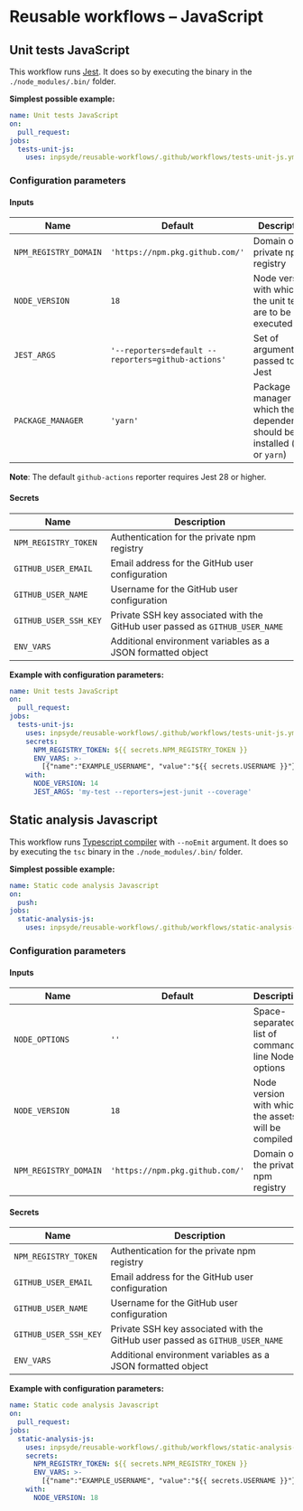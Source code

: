 <!-- markdownlint-disable MD024 -->

# Reusable workflows – JavaScript

## Unit tests JavaScript

This workflow runs [Jest](https://jestjs.io/). It does so by executing the binary in the
`./node_modules/.bin/` folder.

**Simplest possible example:**

```yml
name: Unit tests JavaScript
on:
  pull_request:
jobs:
  tests-unit-js:
    uses: inpsyde/reusable-workflows/.github/workflows/tests-unit-js.yml@main
```

### Configuration parameters

#### Inputs

| Name                  | Default                                            | Description                                                                       |
|-----------------------|----------------------------------------------------|-----------------------------------------------------------------------------------|
| `NPM_REGISTRY_DOMAIN` | `'https://npm.pkg.github.com/'`                    | Domain of the private npm registry                                                |
| `NODE_VERSION`        | `18`                                               | Node version with which the unit tests are to be executed                         |
| `JEST_ARGS`           | `'--reporters=default --reporters=github-actions'` | Set of arguments passed to Jest                                                   |
| `PACKAGE_MANAGER`     | `'yarn'`                                           | Package manager with which the dependencies should be installed (`npm` or `yarn`) |

**Note**: The default `github-actions` reporter requires Jest 28 or higher.

#### Secrets

| Name                  | Description                                                                  |
|-----------------------|------------------------------------------------------------------------------|
| `NPM_REGISTRY_TOKEN`  | Authentication for the private npm registry                                  |
| `GITHUB_USER_EMAIL`   | Email address for the GitHub user configuration                              |
| `GITHUB_USER_NAME`    | Username for the GitHub user configuration                                   |
| `GITHUB_USER_SSH_KEY` | Private SSH key associated with the GitHub user passed as `GITHUB_USER_NAME` |
| `ENV_VARS`            | Additional environment variables as a JSON formatted object                  |

**Example with configuration parameters:**

```yml
name: Unit tests JavaScript
on:
  pull_request:
jobs:
  tests-unit-js:
    uses: inpsyde/reusable-workflows/.github/workflows/tests-unit-js.yml@main
    secrets:
      NPM_REGISTRY_TOKEN: ${{ secrets.NPM_REGISTRY_TOKEN }}
      ENV_VARS: >-
        [{"name":"EXAMPLE_USERNAME", "value":"${{ secrets.USERNAME }}"}]
    with:
      NODE_VERSION: 14
      JEST_ARGS: 'my-test --reporters=jest-junit --coverage'
```

## Static analysis Javascript

This workflow runs [Typescript compiler](https://www.typescriptlang.org/docs/handbook/compiler-options.html)
with `--noEmit` argument. It does so by executing the `tsc` binary in the `./node_modules/.bin/` folder.

**Simplest possible example:**

```yml
name: Static code analysis Javascript
on:
  push:
jobs:
  static-analysis-js:
    uses: inpsyde/reusable-workflows/.github/workflows/static-analysis-js.yml@main
```

### Configuration parameters

#### Inputs

| Name                    | Default                         | Description                                                                       |
|-------------------------|---------------------------------|-----------------------------------------------------------------------------------|
| `NODE_OPTIONS`          | `''`                            | Space-separated list of command-line Node options                                 |
| `NODE_VERSION`          | `18`                            | Node version with which the assets will be compiled                               |
| `NPM_REGISTRY_DOMAIN`   | `'https://npm.pkg.github.com/'` | Domain of the private npm registry                                                |

#### Secrets

| Name                  | Description                                                                  |
|-----------------------|------------------------------------------------------------------------------|
| `NPM_REGISTRY_TOKEN`  | Authentication for the private npm registry                                  |
| `GITHUB_USER_EMAIL`   | Email address for the GitHub user configuration                              |
| `GITHUB_USER_NAME`    | Username for the GitHub user configuration                                   |
| `GITHUB_USER_SSH_KEY` | Private SSH key associated with the GitHub user passed as `GITHUB_USER_NAME` |
| `ENV_VARS`            | Additional environment variables as a JSON formatted object                  |

**Example with configuration parameters:**

```yml
name: Static code analysis Javascript
on:
  pull_request:
jobs:
  static-analysis-js:
    uses: inpsyde/reusable-workflows/.github/workflows/static-analysis-js.yml@main
    secrets:
      NPM_REGISTRY_TOKEN: ${{ secrets.NPM_REGISTRY_TOKEN }}
      ENV_VARS: >-
        [{"name":"EXAMPLE_USERNAME", "value":"${{ secrets.USERNAME }}"}]
    with:
      NODE_VERSION: 18
```
